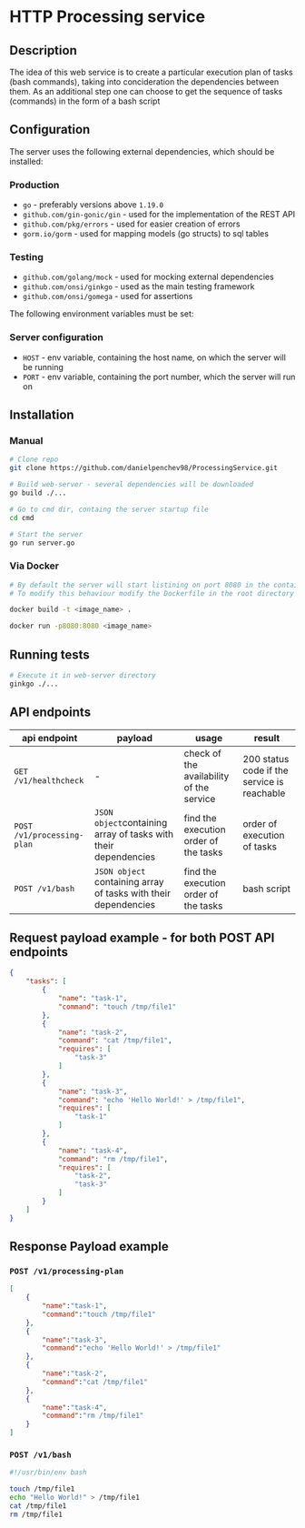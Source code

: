 # HTTP Processing service

## Description
The idea of this web service is to create a particular execution plan of tasks (bash commands), taking into concideration the dependencies between them. As an additional step one can choose to get the sequence of tasks (commands) in the form of a bash script

## Configuration
The server uses the following external dependencies, which should be installed:
### Production
* `go` - preferably versions above `1.19.0`
* `github.com/gin-gonic/gin` - used for the implementation of the REST API
* `github.com/pkg/errors` - used for easier creation of errors
* `gorm.io/gorm` - used for mapping models (go structs) to sql tables

### Testing
* `github.com/golang/mock` - used for mocking external dependencies
* `github.com/onsi/ginkgo` - used as the main testing framework
* `github.com/onsi/gomega` - used for assertions

The following environment variables must be set:
### Server configuration
* `HOST` - env variable, containing the host name, on which the server will be running
* `PORT` - env variable, containing the port number, which the server will run on

## Installation
### Manual
```bash
# Clone repo
git clone https://github.com/danielpenchev98/ProcessingService.git

# Build web-server - several dependencies will be downloaded
go build ./...

# Go to cmd dir, containg the server startup file
cd cmd

# Start the server
go run server.go
```
### Via Docker
```bash
# By default the server will start listining on port 8080 in the container and will start in release mode
# To modify this behaviour modify the Dockerfile in the root directory

docker build -t <image_name> .

docker run -p8080:8080 <image_name> 
```

## Running tests
```bash
# Execute it in web-server directory
ginkgo ./...
```

## API endpoints

|api endpoint | payload | usage | result |
|--|--|--|--|
|`GET /v1/healthcheck` |-| check of the availability of the service | 200 status code if the service is reachable |
|`POST /v1/processing-plan`|`JSON object`containing array of tasks with their dependencies|find the execution order of the tasks|order of execution of tasks|
|`POST /v1/bash`|`JSON object` containing array of tasks with their dependencies|find the execution order of the tasks|bash script|

## Request payload example - for both POST API endpoints

```json
{
    "tasks": [
        {
            "name": "task-1",
            "command": "touch /tmp/file1"
        },
        {
            "name": "task-2",
            "command": "cat /tmp/file1",
            "requires": [
                "task-3"
            ]
        },
        {
            "name": "task-3",
            "command": "echo 'Hello World!' > /tmp/file1",
            "requires": [
                "task-1"
            ]
        },
        {
            "name": "task-4",
            "command": "rm /tmp/file1",
            "requires": [
                "task-2",
                "task-3"
            ]
        }
    ]
}
```

## Response Payload example

### `POST /v1/processing-plan`
```json
[
    {
        "name":"task-1",
        "command":"touch /tmp/file1"
    },
    {
        "name":"task-3",
        "command":"echo 'Hello World!' > /tmp/file1"
    },
    {
        "name":"task-2",
        "command":"cat /tmp/file1"
    },
    {
        "name":"task-4",
        "command":"rm /tmp/file1"
    }
]
```

### `POST /v1/bash`
```bash
#!/usr/bin/env bash

touch /tmp/file1
echo "Hello World!" > /tmp/file1
cat /tmp/file1
rm /tmp/file1
```